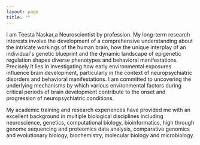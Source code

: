 ```yaml
---
layout: page
title: ""
---
```

I am Teesta Naskar,a Neuroscientist by profession. My long-term research interests involve the development of a comprehensive understanding about the intricate workings of the human brain, how the unique interplay of an individual's genetic blueprint and the dynamic landscape of epigenetic regulation shapes diverse phenotypes and behavioral manifestations. Precisely it lies in investigating how early environmental exposures influence brain development, particularly in the context of neuropsychiatric disorders and behavioral manifestations. I am committed to uncovering the underlying mechanisms by which various environmental factors during critical periods of brain development contribute to the onset and progression of neuropsychiatric conditions.

My academic training and research experiences have provided me with an excellent background in multiple biological disciplines including neuroscience, genetics, computational biology, bioinformatics, high through genome sequencing and proteomics data analysis, comparative genomics and evolutionary biology, biochemistry, molecular biology and microbiology. 

